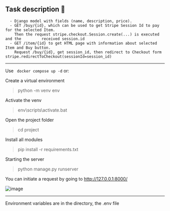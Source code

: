 ## Task description 🍪

      - Django model with fields (name, description, price).
      - GET /buy/{id}, which can be used to get Stripe Session Id to pay for the selected Item. 
        Then the request stripe.checkout.Session.create(...) is executed and the         received session.id
      - GET /item/{id} to get HTML page with information about selected Item and Buy button. 
        Request /buy/{id}, get session_id, then redirect to Checkout form stripe.redirectToCheckout(sessionId=session_id)
***
Use ` docker compose up -d` or:

Create a virtual environment
>python -m venv env

Activate the venv
>env\scripts\activate.bat

Open the project folder
>cd project

Install all modules
>pip install -r requirements.txt

Starting the server
>python manage.py runserver

You can initiate a request by going to http://127.0.0.1:8000/

![image](https://user-images.githubusercontent.com/101140452/168677314-3e5e673b-42ce-413e-bd84-8b717b22dfed.png)
***
Environment variables are in the directory, the .env file
   

